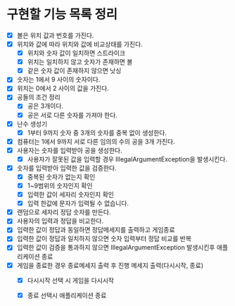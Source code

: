 # 구현할 기능 목록 정리
- [x] 볼은 위치 값과 번호를 가진다.
- [x] 위치와 값에 따라 위치와 값에 비교상태를 가진다.
  - [x] 위치와 숫자 값이 일치하면 스트라이크
  - [x] 위치는 일치하지 않고 숫자가 존재하면 볼
  - [x] 같은 숫자 값이 존재하지 않으면 낫싱
- [x] 숫자는 1에서 9 사이의 숫자이다.
- [x] 위치는 0에서 2 사이의 값을 가진다.
- [x] 공들의 조건 정리
  - [x] 공은 3개이다.
  - [x] 공은 서로 다른 숫자를 가져야 한다.
- [x] 난수 생성기
  - [x] 1부터 9까지 숫자 중 3개의 숫자를 중복 없이 생성한다.
- [x] 컴퓨터는 1에서 9까지 서로 다른 임의의 수의 공을 3개 가진다.
- [x] 사용자는 숫자를 입력받아 공을 생성한다.
  - [x] 사용자가 잘못된 값을 입력할 경우 IllegalArgumentException을 발생시킨다.
- [x] 숫자를 입력받아 입력한 값을 검증한다.
  - [x] 중복된 숫자가 없는지 확인
  - [x] 1~9범위의 숫자인지 확인
  - [x] 입력한 값이 세자리 숫자인지 확인
  - [x] 입력 한값에 문자가 입력될 수 없습니다.
- [x] 랜덤으로 세자리 정답 숫자를 만든다.
- [x] 사용자의 입력과 정답을 비교한다.
- [x] 입력한 값이 정답과 동일하면 정답메세지를 출력하고 게임종료
- [x] 입력한 값이 정답과 일치하지 않으면 숫자 입력부터 정답 비교를 반복
- [x] 입력한 값이 검증을 통과하지 않으면 IllegalArgumentException 발생시킨후 애플리케이션 종료
- [x] 게임을 종료한 경우 종료메세지 출력 후 진행 메세지 출력(다시시작, 종료)
  - [x] 다시시작 선택 시 게임을 다시시작
  - [x] 종료 선택시 애플리케이션 종료

